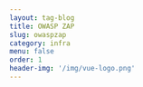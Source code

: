 ```yaml
---
layout: tag-blog
title: OWASP ZAP
slug: owaspzap
category: infra
menu: false
order: 1
header-img: '/img/vue-logo.png'
---
```

